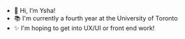 - 👋 Hi, I’m Ysha!
- 📚 I'm currently a fourth year at the University of Toronto
- ✨ I'm hoping to get into UX/UI or front end work!

<!---
santoaast/santoaast is a ✨ special ✨ repository because its `README.md` (this file) appears on your GitHub profile.
You can click the Preview link to take a look at your changes.
--->
